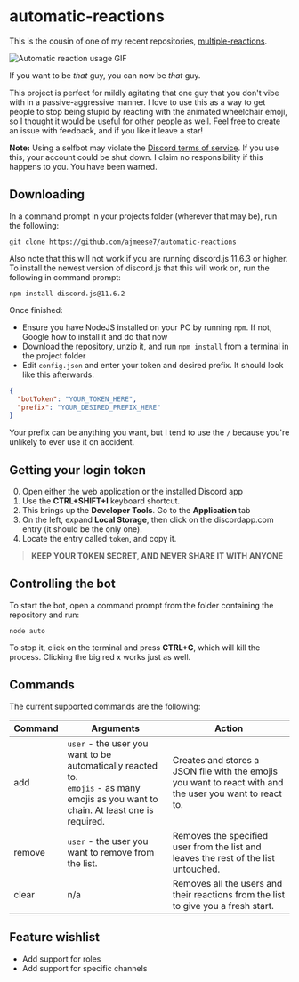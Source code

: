 # automatic-reactions
This is the cousin of one of my recent repositories, [multiple-reactions](https://github.com/ajmeese7/multiple-reactions).

![Automatic reaction usage GIF](https://user-images.githubusercontent.com/17814535/75614332-56efc000-5afd-11ea-8b2b-3f2c49ece2be.gif)

If you want to be *that* guy, you can now be *that* guy.

This project is perfect for mildly agitating that one guy that you don't vibe with in a passive-aggressive manner.
I love to use this as a way to get people to stop being stupid by reacting with the animated wheelchair emoji,
so I thought it would be useful for other people as well. Feel free to create an issue with feedback, and if you
like it leave a star!

**Note:** Using a selfbot may violate the [Discord terms of service](https://discordapp.com/terms). If you use this, your 
account could be shut down. I claim no responsibility if this happens to you. You have been warned.

## Downloading

In a command prompt in your projects folder (wherever that may be), run the following:

`git clone https://github.com/ajmeese7/automatic-reactions`

Also note that this will not work if you are running discord.js 11.6.3 or higher. 
To install the newest version of discord.js that this will work on, run the following in command prompt:

`npm install discord.js@11.6.2`

Once finished:

- Ensure you have NodeJS installed on your PC by running `npm`. If not, Google how to install it and do that now
- Download the repository, unzip it, and run `npm install` from a terminal in the project folder
- Edit `config.json` and enter your token and desired prefix. It should look like this afterwards:

```json
{
  "botToken": "YOUR_TOKEN_HERE",
  "prefix": "YOUR_DESIRED_PREFIX_HERE"
}
```

Your prefix can be anything you want, but I tend to use the `/` because you're unlikely to ever use it on accident.

## Getting your login token

0. Open either the web application or the installed Discord app
1. Use the **CTRL+SHIFT+I** keyboard shortcut.
2. This brings up the **Developer Tools**. Go to the **Application** tab
3. On the left, expand **Local Storage**, then click on the discordapp.com entry (it should be the only one).
4. Locate the entry called `token`, and copy it.

> **KEEP YOUR TOKEN SECRET, AND NEVER SHARE IT WITH ANYONE**

## Controlling the bot

To start the bot, open a command prompt from the folder containing the repository and run:

 `node auto`

 To stop it, click on the terminal and press **CTRL+C**, which will kill the process. Clicking the big red x works just as well.

## Commands

The current supported commands are the following:

| Command | Arguments | Action |
|---------|---------------------------------------------------------------------------------------------------------------------------------|-----------------------------------------------------------------------------------------------------------------------------------------------------------------|
| add | `user` - the user you want to be automatically reacted to. <br> `emojis` - as many emojis as you want to chain. At least one is required. | Creates and stores a JSON file with the emojis you want to react with and the user you want to react to. |
| remove | `user` - the user you want to remove from the list. | Removes the specified user from the list and leaves the rest of the list untouched. |
| clear | n/a | Removes all the users and their reactions from the list to give you a fresh start. |

## Feature wishlist
- Add support for roles
- Add support for specific channels
